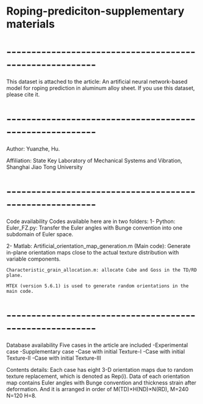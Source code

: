# Roping-prediciton-supplementary materials
#  --------------------------------------------------------
This dataset is attached to the article:
An artificial neural network-based model for roping prediction in aluminum alloy sheet.
If you use this dataset, please cite it.
#  --------------------------------------------------------
Author: Yuanzhe, Hu.

Affiliation: State Key Laboratory of Mechanical Systems and Vibration, Shanghai Jiao Tong University
#  --------------------------------------------------------
Code availability
Codes available here are in two folders:
1- Python: 
	Euler_FZ.py: Transfer the Euler angles with Bunge convention into one subdomain of Euler space. 
	
2- Matlab:
	Artificial_orientation_map_generation.m (Main code): Generate in-plane orientation maps close to the actual texture distribution with variable components.
	
	Characteristic_grain_allocation.m: allocate Cube and Goss in the TD/RD plane.
	
	MTEX (version 5.6.1) is used to generate random orientations in the main code.

#  --------------------------------------------------------
Database availability 
Five cases in the article are included
-Experimental case 
-Supplementary case 
-Case with initial Texture-I
-Case with initial Texture-II
-Case with initial Texture-III

Contents details:
Each case has eight 3-D orientation maps due to random texture replacement, which is denoted as Rep(i).
Data of each orientation map contains Euler angles with Bunge convention and thickness strain after deformation.
And it is arranged in order of M(TD)×H(ND)×N(RD), M=240 N=120 H=8.
